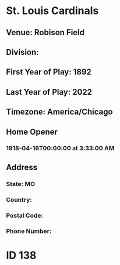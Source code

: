 # St. Louis Cardinals
## Venue: Robison Field
## Division: 
## First Year of Play: 1892
## Last Year of Play: 2022
## Timezone: America/Chicago
## Home Opener
### 1918-04-16T00:00:00 at 3:33:00 AM
## Address
### 
### State: MO
### Country: 
### Postal Code: 
### Phone Number: 
# ID 138